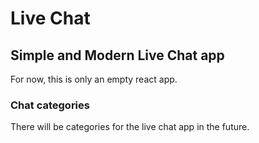 # Live Chat
## Simple and Modern Live Chat app

For now, this is only an empty react app.

### Chat categories

There will be categories for the live chat app in the future.